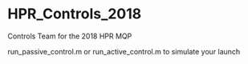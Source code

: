 # HPR_Controls_2018
Controls Team for the 2018 HPR MQP

run_passive_control.m or run_active_control.m to simulate your launch